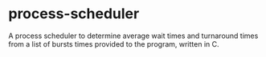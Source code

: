 # process-scheduler
A process scheduler to determine average wait times and turnaround times from a list of bursts times provided to the program, written in C.
